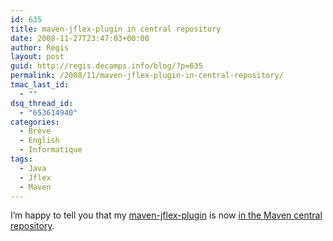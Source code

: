 ```yaml
---
id: 635
title: maven-jflex-plugin in central repository
date: 2008-11-27T23:47:03+00:00
author: Régis
layout: post
guid: http://regis.decamps.info/blog/?p=635
permalink: /2008/11/maven-jflex-plugin-in-central-repository/
tmac_last_id:
  - ""
dsq_thread_id:
  - "653614940"
categories:
  - Brève
  - English
  - Informatique
tags:
  - Java
  - Jflex
  - Maven
---
```

I&rsquo;m happy to tell you that my [maven-jflex-plugin](http://jflex.sourceforge.net/maven-jflex-plugin/) is now [in the Maven central repository](http://repo2.maven.org/maven2/de/jflex/maven-jflex-plugin/).